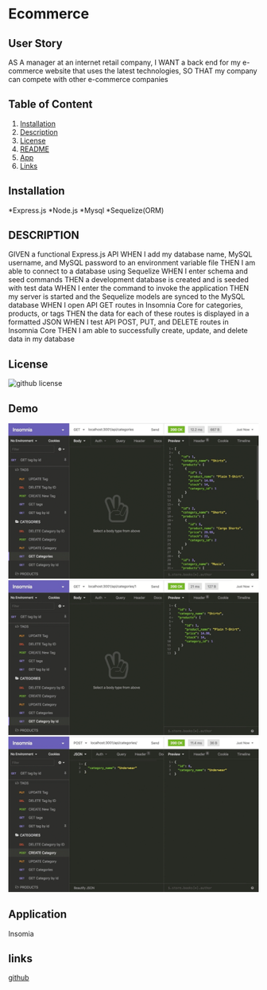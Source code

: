 # Ecommerce

  ## User Story 
  AS A manager at an internet retail company,
  I WANT a back end for my e-commerce website that uses the latest technologies,
  SO THAT my company can compete with other e-commerce companies
   ## Table of Content
  1. [Installation](#installation)
  2. [Description](#description)
  3. [License](#license)
  4. [README](#Demo)
  5. [App](#Application)
  6. [Links](#links)
  ## Installation 
   *Express.js
   *Node.js
   *Mysql
   *Sequelize(ORM)
  ## DESCRIPTION 
   GIVEN a functional Express.js API
WHEN I add my database name, MySQL username, and MySQL password to an environment variable file
THEN I am able to connect to a database using Sequelize
WHEN I enter schema and seed commands
THEN a development database is created and is seeded with test data
WHEN I enter the command to invoke the application
THEN my server is started and the Sequelize models are synced to the MySQL database
WHEN I open API GET routes in Insomnia Core for categories, products, or tags
THEN the data for each of these routes is displayed in a formatted JSON
WHEN I test API POST, PUT, and DELETE routes in Insomnia Core
THEN I am able to successfully create, update, and delete data in my database
  ## License 
   ![github license](https://img.shields.io/badge/license-ISC-blue.svg)
  ## Demo
   ![README](demos\13-orm-homework-demo-01.gif)
    ![README](demos\13-orm-homework-demo-02.gif)
   ![README](demos\13-orm-homework-demo-03.gif) 
  ## Application 
  Insomia 
  ## links 
   [github]( https://champion113.github.io/Ecommerce/)
